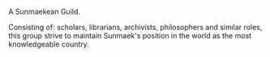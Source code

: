 A Sunmaekean Guild. 

Consisting of: scholars, librarians, archivists, philosophers and similar roles, this group strive to maintain Sunmaek's position in the world as the most knowledgeable country.  